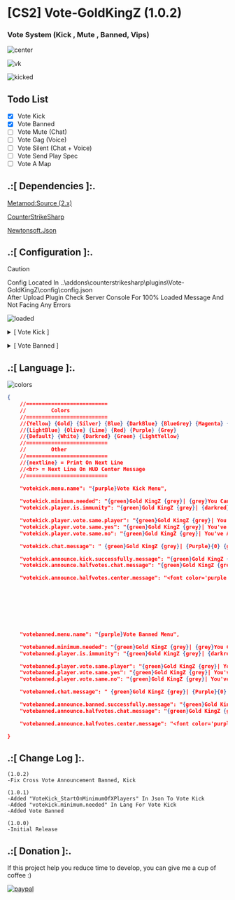 # [CS2] Vote-GoldKingZ (1.0.2)

### Vote System (Kick , Mute , Banned, Vips)


![center](https://github.com/oqyh/cs2-Vote-GoldKingZ/assets/48490385/16a5904b-d618-4082-8678-ddbf7f42dce4)

![vk](https://github.com/oqyh/cs2-Vote-GoldKingZ/assets/48490385/45e3352d-7b9d-4d56-810e-df7efba9ca3d)

![kicked](https://github.com/oqyh/cs2-Vote-GoldKingZ/assets/48490385/1034a12f-91b2-4d67-8775-bf180c5d6839)


## Todo List

- [x] Vote Kick 
- [x] Vote Banned
- [ ] Vote Mute (Chat)
- [ ] Vote Gag (Voice)
- [ ] Vote Silent (Chat + Voice)
- [ ] Vote Send Play Spec
- [ ] Vote A Map

## .:[ Dependencies ]:.
[Metamod:Source (2.x)](https://www.sourcemm.net/downloads.php/?branch=master)

[CounterStrikeSharp](https://github.com/roflmuffin/CounterStrikeSharp/releases)

[Newtonsoft.Json](https://www.nuget.org/packages/Newtonsoft.Json)




## .:[ Configuration ]:.

> [!CAUTION]
> Config Located In ..\addons\counterstrikesharp\plugins\Vote-GoldKingZ\config\config.json                                           
> After Upload Plugin Check Server Console For 100% Loaded Message And Not Facing Any Errors                                          
>                                                                                      
> ![loaded](https://github.com/oqyh/cs2-Vote-GoldKingZ/assets/48490385/18b78f36-7129-494c-8e0d-655609d3bd06)

<p><details><summary> [ Vote Kick ] </summary>

```json
{
  //After Kicking Player Which Method Do You Like
  //VoteKick_Mode (0) = Disable
  //VoteKick_Mode (1) = Kick Only
  //VoteKick_Mode (2) = Kick And Restrict SteamID From Joining
  //VoteKick_Mode (3) = Kick And Restrict IpAddress From Joining
  //VoteKick_Mode (4) = Kick And Restrict SteamID And IpAddress From Joining
  "VoteKick_Mode": 2,
  
  //If Vote Pass How Many In Mins Should Kicked Player Wait To Join Back
  "VoteKick_TimeInMins": 5,

  //Minimum Of Players To Start Vote Kick
  "VoteKick_StartOnMinimumOfXPlayers": 5,

  //Rest And Cancel AfterKickGivePlayerXMinsFromJoining On Map Change
  "VoteKick_AllowKickedPlayersToJoinOnMapChange": false,
  
  //VoteKick_TeamOnly (false) = Cross Teams Voting
  //VoteKick_TeamOnly (true) = Vote On Team Side Only
  "VoteKick_TeamOnly": false,
  
  //Vote Percentage To Pass The Vote 6 means 0.6 || 5 means 0.5 Half
  "VoteKick_Percentage": 6,
  
  //If Vote Reach Half Depend Percentage On VoteKick_Percentage Do You Want Annoce Player To Vote shortcut Depend [VoteKick_CommandsOnHalfVoteAccept] And [VoteKick_CommandsOnHalfVoteRefuse] To Kick Player Announced
  "VoteKick_CenterMessageAnnouncementOnHalfVotes": true,
  
  //If VoteKick_CenterMessageAnnouncementOnHalfVotes Enabled How Many In Secs To Show Message
  "VoteKick_CenterMessageAnnouncementTimer": 25,
  
  //Enable Punishment Only Who Try To Evasion VoteKick_Mode Only Works 2 to 4
  "VoteKick_EvasionPunishment": false,
  
  //If VoteKick_EvasionPunishment Enabled How Many In Mins Give Extra For Evasion Punishment
  "VoteKick_EvasionPunishmentTimeInMins": 10,

  //Commands Ingame
  "VoteKick_CommandsToVote": "!votekick,!kick,!vk",
  "VoteKick_CommandsOnHalfVoteAccept": "!yes,yes,!y,y",
  "VoteKick_CommandsOnHalfVoteRefuse": "!no,no,!n,n",

  //Immunity From Getting Vote To Kick
  "VoteKick_ImmunityGroups": "@css/root,@css/admin,@css/vip,#css/admin,#css/vip",
  
}
```

</details>
</p>


<p><details><summary> [ Vote Banned ] </summary>

```json
{
  //After Banned Player Which Method Do You Like
  //VoteBanned_Mode (0) = Disable
  //VoteBanned_Mode (1) = Banned And Restrict SteamID From Joining
  //VoteBanned_Mode (2) = Banned And Restrict IpAddress From Joining
  //VoteBanned_Mode (3) = Banned And Restrict SteamID And IpAddress From Joining
  "VoteBanned_Mode": 0,
  
  //If Vote Pass How Many In Days Should Banned Player Wait To Join Back
  "VoteBanned_TimeInDays": 5,

  //Minimum Of Players To Start Vote Ban
  "VoteBanned_StartOnMinimumOfXPlayers": 5,

  //VoteBanned_TeamOnly (false) = Cross Teams Voting
  //VoteBanned_TeamOnly (true) = Vote On Team Side Only
  "VoteBanned_TeamOnly": false,
  
  //Vote Percentage To Pass The Vote 6 means 0.6 || 5 means 0.5 Half
  "VoteBanned_Percentage": 6,
  
  //If Vote Reach Half Depend Percentage On VoteBanned_Percentage Do You Want Annoce Player To Vote shortcut Depend [VoteBanned_CommandsOnHalfVoteAccept] And [VoteBanned_CommandsOnHalfVoteRefuse] To Banned Player Announced
  "VoteBanned_CenterMessageAnnouncementOnHalfVotes": true,
  
  //If VoteBanned_CenterMessageAnnouncementOnHalfVotes Enabled How Many In Secs To Show Message
  "VoteBanned_CenterMessageAnnouncementTimer": 25,
  
  //Enable Punishment Only Who Try To Evasion VoteBanned_Mode Only Works 2 to 4
  "VoteBanned_EvasionPunishment": false,
  
  //If VoteBanned_EvasionPunishment Enabled How Many In Days Give Extra For Evasion Punishment
  "VoteBanned_EvasionPunishmentTimeInDays": 10,

  //Commands Ingame
  "VoteBanned_CommandsToVote": "!votebanned,!banned,!vb",
  "VoteBanned_CommandsOnHalfVoteAccept": "!yes,yes,!y,y",
  "VoteBanned_CommandsOnHalfVoteRefuse": "!no,no,!n,n",

  //Immunity From Getting Vote To Banned
  "VoteBanned_ImmunityGroups": "@css/root,@css/admin,@css/vip,#css/admin,#css/vip",
}
```

</details>
</p>

## .:[ Language ]:.

![colors](https://github.com/oqyh/cs2-vote-kick/assets/48490385/617503c9-fe77-480d-9ce2-fca5299cdcd5)


```json
{
    //==========================
    //        Colors
    //==========================
    //{Yellow} {Gold} {Silver} {Blue} {DarkBlue} {BlueGrey} {Magenta} {LightRed}
    //{LightBlue} {Olive} {Lime} {Red} {Purple} {Grey}
    //{Default} {White} {Darkred} {Green} {LightYellow}
    //==========================
    //        Other
    //==========================
    //{nextline} = Print On Next Line
	//<br> = Next Line On HUD Center Message
    //==========================
	
    "votekick.menu.name": "{purple}Vote Kick Menu",

    "votekick.minimum.needed": "{green}Gold KingZ {grey}| {grey}You Cant Start Vote Kick You Need Minimum {lime}{0} {grey}Players",    //{0} Players Needed
    "votekick.player.is.immunity": "{green}Gold KingZ {grey}| {darkred}Vote Failed On {Purple}{0} {darkred}You Cant Vote Kick VIPs",    //{0} Vip PlayerName 

    "votekick.player.vote.same.player": "{green}Gold KingZ {grey}| You've Already Voted To Kick {Purple}{0} {grey}[ {Olive}{1} {grey}/ {Olive}{2} {grey}]",    //{0} PlayerName Vote On - {1} Votes - {2} Needed
    "votekick.player.vote.same.yes": "{green}Gold KingZ {grey}| You've Already Voted {lime}Yes {grey}To {Purple}{0} {grey}[ {Olive}{1} {grey}/ {Olive}{2} {grey}]",    //{0} PlayerName Vote On - {1} Votes - {2} Needed
    "votekick.player.vote.same.no": "{green}Gold KingZ {grey}| You've Already Voted {red}No {grey}To {Purple}{0} {grey}[ {Olive}{1} {grey}/ {Olive}{2} {grey}]",    //{0} PlayerName Vote On - {1} Votes - {2} Needed

    "votekick.chat.message": " {green}Gold KingZ {grey}| {Purple}{0} {grey}Wanted To Kick {Magenta}{1} {grey}[ {Olive}{2} {grey}/ {Olive}{3} {grey}]",    //{0} PlayerName Rock The Vote - {1} PlayerName Vote On - {1} Votes - {2} Needed

    "votekick.announce.kick.successfully.message": "{green}Gold KingZ {grey}| Vote Successfully, {Purple}{0} {grey}Has Been Kicked",    //{0} PlayerName Kicked
    "votekick.announce.halfvotes.chat.message": "{green}Gold KingZ {grey}| Votes Reached Half Type {yellow}!yes {grey}/ {yellow}!y {grey}Or {red}!no {grey}/ {red}!n {grey}To Vote Kick",

    "votekick.announce.halfvotes.center.message": "<font color='purple'>Vote Reach Half</font> <font color='darkred'>{0} Secs</font> <br> <font color='grey'>Kick player: </font> <font color='lightblue'>{1} ?</font> <br> <font class='fontSize-l' color='green'> [ {2} / {3} ] </font> <br> <font color='grey'>To Kick Say</font> <font color='yellow'>!yes</font><font color='grey'>/</font><font color='yellow'>!y</font> <br> <font color='grey'>To Remove Kick Say</font> <font color='yellow'>!no</font><font color='grey'>/</font><font color='yellow'>!n</font>",    // {0} Timer - {1} PlayerName Vote On - {2} Votes - {3} Needed


    



    

    "votebanned.menu.name": "{purple}Vote Banned Menu",

    "votebanned.minimum.needed": "{green}Gold KingZ {grey}| {grey}You Cant Start Vote Banned You Need Minimum {lime}{0} {grey}Players",    //{0} Players Needed
    "votebanned.player.is.immunity": "{green}Gold KingZ {grey}| {darkred}Vote Failed On {Purple}{0} {darkred}You Cant Vote Banned VIPs",    //{0} Vip PlayerName 

    "votebanned.player.vote.same.player": "{green}Gold KingZ {grey}| You've Already Voted To Banned {Purple}{0} {grey}[ {Olive}{1} {grey}/ {Olive}{2} {grey}]",    //{0} PlayerName Vote On - {1} Votes - {2} Needed
    "votebanned.player.vote.same.yes": "{green}Gold KingZ {grey}| You've Already Voted {lime}Yes {grey}To {Purple}{0} {grey}[ {Olive}{1} {grey}/ {Olive}{2} {grey}]",    //{0} PlayerName Vote On - {1} Votes - {2} Needed
    "votebanned.player.vote.same.no": "{green}Gold KingZ {grey}| You've Already Voted {red}No {grey}To {Purple}{0} {grey}[ {Olive}{1} {grey}/ {Olive}{2} {grey}]",    //{0} PlayerName Vote On - {1} Votes - {2} Needed

    "votebanned.chat.message": " {green}Gold KingZ {grey}| {Purple}{0} {grey}Wanted To Banned {Magenta}{1} {grey}[ {Olive}{2} {grey}/ {Olive}{3} {grey}]",    //{0} PlayerName Rock The Vote - {1} PlayerName Vote On - {1} Votes - {2} Needed

    "votebanned.announce.banned.successfully.message": "{green}Gold KingZ {grey}| Vote Successfully, {Purple}{0} {grey}Has Been Banned",    //{0} PlayerName Banned
    "votebanned.announce.halfvotes.chat.message": "{green}Gold KingZ {grey}| Votes Reached Half Type {yellow}!yes {grey}/ {yellow}!y {grey}Or {red}!no {grey}/ {red}!n {grey}To Vote Banned",

    "votebanned.announce.halfvotes.center.message": "<font color='purple'>Vote Reach Half</font> <font color='darkred'>{0} Secs</font> <br> <font color='red'>Banned player: </font> <font color='lightblue'>{1} ?</font> <br> <font class='fontSize-l' color='green'> [ {2} / {3} ] </font> <br> <font color='grey'>To Banned Say</font> <font color='yellow'>!yes</font><font color='grey'>/</font><font color='yellow'>!y</font> <br> <font color='grey'>To Remove Banned Say</font> <font color='yellow'>!no</font><font color='grey'>/</font><font color='yellow'>!n</font>"    // {0} Timer - {1} PlayerName Vote On - {2} Votes - {3} Needed

}
```

## .:[ Change Log ]:.
```
(1.0.2)
-Fix Cross Vote Announcement Banned, Kick

(1.0.1)
-Added "VoteKick_StartOnMinimumOfXPlayers" In Json To Vote Kick
-Added "votekick.minimum.needed" In Lang For Vote Kick
-Added Vote Banned

(1.0.0)
-Initial Release
```

## .:[ Donation ]:.

If this project help you reduce time to develop, you can give me a cup of coffee :)

[![paypal](https://www.paypalobjects.com/en_US/i/btn/btn_donateCC_LG.gif)](https://paypal.me/oQYh)
